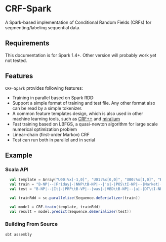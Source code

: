 # CRF-Spark
A Spark-based implementation of Conditional Random Fields (CRFs) for segmenting/labeling sequential data.

## Requirements
This documentation is for Spark 1.4+. Other version will probably work yet not tested.

## Features

`CRF-Spark` provides following features:
* Training in parallel based on Spark RDD
* Support a simple format of training and test file. Any other format also can be read by a simple tokenizer.
* A common feature templates design, which is also used in other machine learning tools, such as [CRF++](https://taku910.github.io/crfpp/) and [miralium](https://code.google.com/archive/p/miralium/)
* Fast training based on LBFGS, a quasi-newton algorithm for large scale numerical optimization problem
* Linear-chain (first-order Markov) CRF
* Test can run both in parallel and in serial

## Example

### Scala API

```scala
  val template = Array("U00:%x[-1,0]", "U01:%x[0,0]", "U00:%x[1,0]", "B")
  val train = "B-NP|--|Friday|-|NNP\tB-NP|--|'s|-|POS\tI-NP|--|Market|-|NNP\tI-NP|--|Activity|-|NN"
  val test = "B-NP|--|It|-|PRP\tB-VP|--|was|-|VBD\tB-NP|--|a|-|DT\tI-NP|--|Friday|-|NNP\tB-PP|--|in|-|IN\tB-NP|--|June|-|NNP\tO|--|.|-|."

  val trainRdd = sc.parallelize(Sequence.deSerializer(train))

  val model = CRF.train(template, trainRdd)
  val result = model.predict(Sequence.deSerializer(test))

```

### Building From Source

```scala
sbt assembly
```

